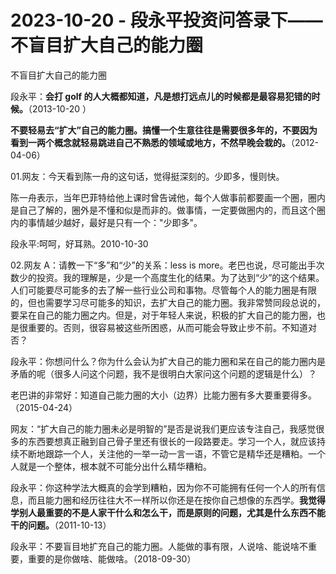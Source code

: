 # 2023-10-20 - 段永平投资问答录下——不盲目扩大自己的能力圈

不盲目扩大自己的能力圈

段永平：**会打 golf 的人大概都知道，凡是想打远点儿的时候都是最容易犯错的时候。**（2013-10-20 ）

**不要轻易去“扩大”自己的能力圈。搞懂一个生意往往是需要很多年的，不要因为看到一两个概念就轻易跳进自己不熟悉的领域或地方，不然早晚会栽的。**（2012-04-06）

01.网友：今天看到陈一舟的这句话，觉得挺深刻的。少即多，慢则快。

陈一舟表示，当年巴菲特给他上课时曾告诫他，每个人做事前都要画一个圈，圈内是自己了解的，圈外是不懂和似是而非的。做事情，一定要做圈内的，而且这个圈内的事情越少越好，最好是只有一个："少即多"。

段永平:呵呵，好耳熟。2010-10-30

02.网友 A：请教一下“多”和“少”的关系：less is more。老巴也说，尽可能出手次数少的投资。我的理解是，少是一个高度生化的结果。为了达到“少”的这个结果。人们可能要尽可能多的去了解一些行业公司和事物。尽管每个人的能力圈是有限的，但也需要学习尽可能多的知识，去扩大自己的能力圈。我非常赞同段总说的，要呆在自己的能力圈之内。但是，对于年轻人来说，积极的扩大自己的能力圈，也是很重要的。否则，很容易被这些所困惑，从而可能会导致止步不前。不知道对否？

段永平：你想问什么？你为什么会认为扩大自己的能力圈和呆在自己的能力圈内是矛盾的呢（很多人问这个问题，我不是很明白大家问这个问题的逻辑是什么）？

老巴讲的非常好：知道自己能力圈的大小（边界）比能力圈有多大要重要得多。（2015-04-24）

网友：“扩大自己的能力圈未必是明智的”是否是说我们更应该专注自己，我感觉很多的东西要想真正融到自己骨子里还有很长的一段路要走。学习一个人，就应该持续不断地跟踪一个人，关注他的一举一动一言一语，不管它是精华还是糟粕。一个人就是一个整体，根本就不可能分出什么精华糟粕。

段永平：你这种学法大概真的会学到糟粕，因为你不可能拥有任何一个人的所有信息，而且能力圈和经历往往大不一样所以你还是在按你自己想像的东西学。**我觉得学别人最重要的不是人家干什么和怎么干，而是原则的问题，尤其是什么东西不能干的问题。**（2011-10-13）

段永平：不要盲目地扩充自己的能力圈。人能做的事有限，人说啥、能说啥不重要，重要的是你做啥、能做啥。（2018-09-30）